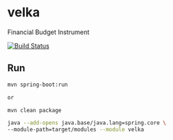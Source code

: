 # velka
Financial Budget Instrument

[![Build Status](https://travis-ci.com/lostizalith/velka.svg?branch=master)](https://travis-ci.com/lostizalith/velka)

## Run

```sh
mvn spring-boot:run

or

mvn clean package

java --add-opens java.base/java.lang=spring.core \ 
--module-path=target/modules --module velka
```
